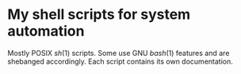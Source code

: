 My shell scripts for system automation
======================================
Mostly POSIX *sh*(1) scripts. Some use GNU *bash*(1) features and are
shebanged accordingly. Each script contains its own documentation.
